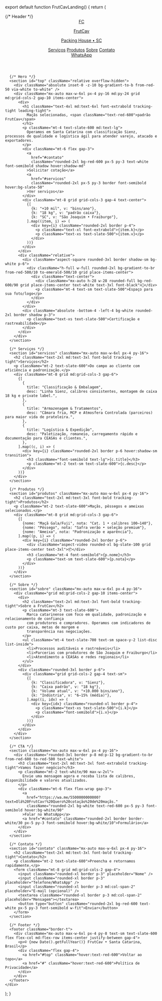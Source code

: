 export default function FrutCavLanding() {
  return (
    <div className="min-h-screen bg-white text-slate-900">
      {/* Header */}
      <header className="sticky top-0 z-50 bg-white/80 backdrop-blur border-b">
        <div className="mx-auto max-w-6xl px-4 py-3 flex items-center justify-between">
          <a href="#top" className="flex items-center gap-2 group">
            <div className="h-9 w-9 rounded-full bg-red-600 grid place-items-center text-white font-black">FC</div>
            <div className="leading-tight">
              <p className="font-bold tracking-tight">FrutCav</p>
              <p className="text-xs text-slate-500 -mt-0.5">Packing House • SC</p>
            </div>
          </a>
          <nav className="hidden md:flex gap-6 text-sm">
            <a href="#servicos" className="hover:text-red-600">Serviços</a>
            <a href="#produtos" className="hover:text-red-600">Produtos</a>
            <a href="#sobre" className="hover:text-red-600">Sobre</a>
            <a href="#contato" className="hover:text-red-600">Contato</a>
          </nav>
          <a
            href="https://wa.me/5500000000000?text=Olá%20FrutCav!%20Quero%20falar%20sobre%20maçãs."
            className="inline-flex items-center rounded-2xl border border-red-600 px-4 py-2 text-sm font-medium text-red-700 hover:bg-red-50"
          >WhatsApp</a>
        </div>
      </header>

      {/* Hero */}
      <section id="top" className="relative overflow-hidden">
        <div className="absolute inset-0 -z-10 bg-gradient-to-b from-red-50 via-white to-white" />
        <div className="mx-auto max-w-6xl px-4 py-16 md:py-24 grid md:grid-cols-2 gap-10 items-center">
          <div>
            <h1 className="text-4xl md:text-6xl font-extrabold tracking-tight leading-tight">
              Maçãs selecionadas, <span className="text-red-600">padrão FrutCav</span>
            </h1>
            <p className="mt-4 text-slate-600 md:text-lg">
              Operamos em Santa Catarina com classificação Sienz, processos de qualidade e logística ágil para atender varejo, atacado e exportadores.
            </p>
            <div className="mt-6 flex gap-3">
              <a
                href="#contato"
                className="rounded-2xl bg-red-600 px-5 py-3 text-white font-semibold shadow hover:shadow-md"
              >Solicitar cotação</a>
              <a
                href="#servicos"
                className="rounded-2xl px-5 py-3 border font-semibold hover:bg-slate-50"
              >Ver serviços</a>
            </div>
            <div className="mt-8 grid grid-cols-3 gap-4 text-center">
              {[
                {k: "+10 mil", v: "bins/ano"},
                {k: "18 kg", v: "padrão caixa"},
                {k: "SC", v: "São Joaquim • Fraiburgo"},
              ].map((item, i) => (
                <div key={i} className="rounded-2xl border p-4">
                  <p className="text-xl font-extrabold">{item.k}</p>
                  <p className="text-xs text-slate-500">{item.v}</p>
                </div>
              ))}
            </div>
          </div>
          <div className="relative">
            <div className="aspect-square rounded-3xl border shadow-sm bg-white p-6">
              <div className="h-full w-full rounded-2xl bg-gradient-to-br from-red-500/10 to-emerald-500/10 grid place-items-center">
                <div className="text-center">
                  <div className="mx-auto h-28 w-28 rounded-full bg-red-600/90 grid place-items-center text-white text-3xl font-black">🍎</div>
                  <p className="mt-4 text-sm text-slate-500">Espaço para sua foto/logo</p>
                </div>
              </div>
            </div>
            <div className="absolute -bottom-4 -left-4 bg-white rounded-2xl border shadow p-3">
              <p className="text-xs text-slate-500">Certificação e rastreabilidade</p>
            </div>
          </div>
        </div>
      </section>

      {/* Serviços */}
      <section id="servicos" className="mx-auto max-w-6xl px-4 py-16">
        <h2 className="text-2xl md:text-3xl font-bold tracking-tight">Serviços</h2>
        <p className="mt-2 text-slate-600">Do campo ao cliente com eficiência e padronização.</p>
        <div className="mt-8 grid md:grid-cols-3 gap-6">
          {[
            {
              title: "Classificação & Embalagem",
              desc: "Linha Sienz, calibres consistentes, montagem de caixa 18 kg e private label.",
            },
            {
              title: "Armazenagem & Tratamentos",
              desc: "Câmara fria, MCP e Atmosfera Controlada (parceiros) para maior vida de prateleira.",
            },
            {
              title: "Logística & Expedição",
              desc: "Paletização, romaneio, carregamento rápido e documentação para CEASAs e clientes.",
            },
          ].map((c, i) => (
            <div key={i} className="rounded-2xl border p-6 hover:shadow-sm transition">
              <h3 className="font-semibold text-lg">{c.title}</h3>
              <p className="mt-2 text-sm text-slate-600">{c.desc}</p>
            </div>
          ))}
        </div>
      </section>

      {/* Produtos */}
      <section id="produtos" className="mx-auto max-w-6xl px-4 py-16">
        <h2 className="text-2xl md:text-3xl font-bold tracking-tight">Produtos</h2>
        <p className="mt-2 text-slate-600">Maçãs, pêssegos e ameixas selecionados.</p>
        <div className="mt-8 grid md:grid-cols-3 gap-6">
          {[
            {nome: "Maçã Gala/Fuji", nota: "Cat. 1 • calibres 100–140"},
            {nome: "Pêssego", nota: "Safra verão • seleção premium"},
            {nome: "Ameixa", nota: "Padronização e aparência"},
          ].map((p, i) => (
            <div key={i} className="rounded-2xl border p-6">
              <div className="aspect-video rounded-xl bg-slate-100 grid place-items-center text-3xl">📦</div>
              <h3 className="mt-4 font-semibold">{p.nome}</h3>
              <p className="text-sm text-slate-600">{p.nota}</p>
            </div>
          ))}
        </div>
      </section>

      {/* Sobre */}
      <section id="sobre" className="mx-auto max-w-6xl px-4 py-16">
        <div className="grid md:grid-cols-2 gap-10 items-center">
          <div>
            <h2 className="text-2xl md:text-3xl font-bold tracking-tight">Sobre a FrutCav</h2>
            <p className="mt-3 text-slate-600">
              Marca catarinense com foco em qualidade, padronização e relacionamento de confiança
              com produtores e compradores. Operamos com indicadores de custo por caixa, metas de margem e
              transparência nas negociações.
            </p>
            <ul className="mt-4 text-slate-700 text-sm space-y-2 list-disc list-inside">
              <li>Processos auditáveis e rastreáveis</li>
              <li>Parcerias com produtores de São Joaquim e Fraiburgo</li>
              <li>Atendimento a CEASAs e redes regionais</li>
            </ul>
          </div>
          <div className="rounded-3xl border p-6">
            <div className="grid grid-cols-2 gap-4 text-sm">
              {[
                {k: "Classificadora", v: "Sienz"},
                {k: "Caixa padrão", v: "18 kg"},
                {k: "Volume atual", v: "+10.000 bins/ano"},
                {k: "Indústria", v: "6–15% (média)"},
              ].map((i, idx) => (
                <div key={idx} className="rounded-xl border p-4">
                  <p className="text-xs text-slate-500">{i.k}</p>
                  <p className="font-semibold">{i.v}</p>
                </div>
              ))}
            </div>
          </div>
        </div>
      </section>

      {/* CTA */}
      <section className="mx-auto max-w-6xl px-4 py-16">
        <div className="rounded-3xl border p-8 md:p-12 bg-gradient-to-br from-red-600 to-red-500 text-white">
          <h3 className="text-2xl md:text-3xl font-extrabold tracking-tight">Vamos fazer negócio?</h3>
          <p className="mt-2 text-white/90 max-w-2xl">
            Envie uma mensagem agora e receba lista de calibres, disponibilidade e valores atualizados.
          </p>
          <div className="mt-6 flex flex-wrap gap-3">
            <a
              href="https://wa.me/5500000000000?text=Olá%20FrutCav!%20Quero%20cotação%20de%20maçãs."
              className="rounded-2xl bg-white text-red-600 px-5 py-3 font-semibold hover:bg-white/90"
            >Falar no WhatsApp</a>
            <a href="#contato" className="rounded-2xl border border-white/30 px-5 py-3 font-semibold hover:bg-white/10">Formulário</a>
          </div>
        </div>
      </section>

      {/* Contato */}
      <section id="contato" className="mx-auto max-w-6xl px-4 py-16">
        <h2 className="text-2xl md:text-3xl font-bold tracking-tight">Contato</h2>
        <p className="mt-2 text-slate-600">Preencha e retornamos rapidamente.</p>
        <form className="mt-8 grid md:grid-cols-2 gap-4">
          <input className="rounded-xl border p-3" placeholder="Nome" />
          <input className="rounded-xl border p-3" placeholder="Telefone/WhatsApp" />
          <input className="rounded-xl border p-3 md:col-span-2" placeholder="E-mail (opcional)" />
          <textarea className="rounded-xl border p-3 md:col-span-2" placeholder="Mensagem"></textarea>
          <button type="button" className="rounded-2xl bg-red-600 text-white px-5 py-3 font-semibold w-fit">Enviar</button>
        </form>
      </section>

      {/* Footer */}
      <footer className="border-t">
        <div className="mx-auto max-w-6xl px-4 py-8 text-sm text-slate-600 flex flex-col md:flex-row items-center justify-between gap-4">
          <p>© {new Date().getFullYear()} FrutCav • Santa Catarina, Brasil</p>
          <div className="flex gap-4">
            <a href="#top" className="hover:text-red-600">Voltar ao topo</a>
            <a href="#" className="hover:text-red-600">Política de Privacidade</a>
          </div>
        </div>
      </footer>
    </div>
  );
}
